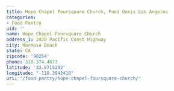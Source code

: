```yaml
---
title: Hope Chapel Foursquare Church, Food Oasis Los Angeles
categories:
- Food Pantry
uid: ''
name: Hope Chapel Foursquare Church
address_1: 2420 Pacific Coast Highway
city: Hermosa Beach
state: CA
zipcode: '90254'
phone: 310.374.4673
latitude: '33.8715292'
longitude: "-118.3942418"
uri: "/food-pantry/hope-chapel-foursquare-church/"
---
```


